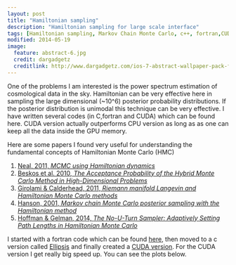 ```yaml
---
layout: post
title: "Hamiltonian sampling"
description: "Hamiltonian sampling for large scale interface"
tags: [Hamiltonian sampling, Markov Chain Monte Carlo, c++, fortran,CUDA]
modified: 2014-05-19
image:
  feature: abstract-6.jpg
  credit: dargadgetz
  creditlink: http://www.dargadgetz.com/ios-7-abstract-wallpaper-pack-for-iphone-5-and-ipod-touch-retina/
---
```


One of the problems I am interested is the power spectrum estimation of cosmological data in the sky. Hamiltonian can be very effective here in sampling the large dimensional (~10^6) posterior probability distributions. If the posterior distribution is unimodal this technique can be very effective. I have written several codes (in C,fortran and CUDA) which can be found here. CUDA version actually outperforms CPU version as long as as one can keep all the data inside the GPU memory.

Here are some papers I found very useful for understanding the fundamental concepts of Hamiltonian Monte Carlo (HMC)

1. [Neal, 2011, *MCMC using Hamiltonian dynamics*](http://arxiv.org/abs/1206.1901v1)
2. [Beskos et al. 2010, *The Acceptance Probability of the Hybrid Monte Carlo Method in High-Dimensional Problems*](http://scitation.aip.org/content/aip/proceeding/aipcp/10.1063/1.3498436)
3. [Girolami & Calderhead, 2011, *Riemann manifold Langevin and Hamiltonian Monte Carlo methods*](http://doi.wiley.com/10.1111/j.1467-9868.2010.00765.x)
4. [Hanson, 2001, *Markov chain Monte Carlo posterior sampling with the Hamiltonian method*](http://link.aip.org/link/?PSI/4322/456/1&Agg=doi)
5. [Hoffman & Gelman, 2014, *The No-U-Turn Sampler: Adaptively Setting Path Lengths in Hamiltonian Monte Carlo*](http://arxiv.org/abs/1111.4246)

I started with a fortran code which can be found [here](), then moved to a c version called [Ellipsis](https://github.com/tbs1980/Ellipsis) and finally created a [CUDA version](). For the CUDA version I get really big speed up. You can see the plots below.
